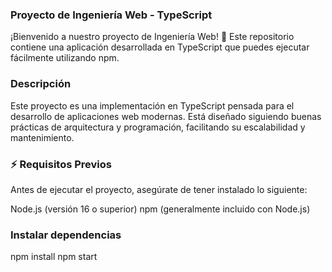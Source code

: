 ### Proyecto de Ingeniería Web - TypeScript

¡Bienvenido a nuestro proyecto de Ingeniería Web! 🚀 Este repositorio contiene una aplicación desarrollada en TypeScript que puedes ejecutar fácilmente utilizando npm.

### Descripción
Este proyecto es una implementación en TypeScript pensada para el desarrollo de aplicaciones web modernas. Está diseñado siguiendo buenas prácticas de arquitectura y programación, facilitando su escalabilidad y mantenimiento.


### ⚡ Requisitos Previos

Antes de ejecutar el proyecto, asegúrate de tener instalado lo siguiente:

Node.js (versión 16 o superior)
npm (generalmente incluido con Node.js)

### Instalar dependencias

npm install
npm start
